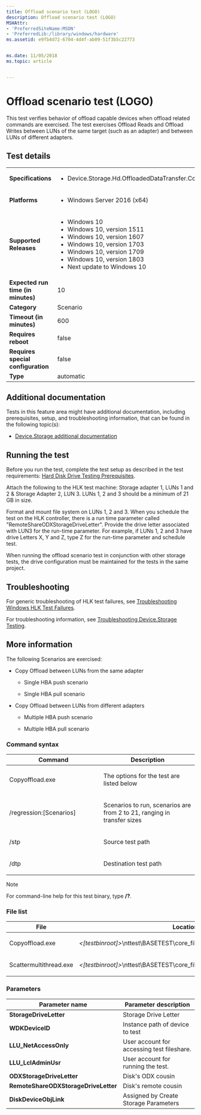 ```yaml
---
title: Offload scenario test (LOGO)
description: Offload scenario test (LOGO)
MSHAttr:
- 'PreferredSiteName:MSDN'
- 'PreferredLib:/library/windows/hardware'
ms.assetid: e9fb4d72-6704-4d4f-ab09-51f3b5c22773


ms.date: 11/05/2018
ms.topic: article


---
```


# <span id="p_hlk_test.563e161b-097e-4799-8dd5-1dc298987060"></span>Offload scenario test (LOGO)


This test verifies behavior of offload capable devices when offload related commands are exercised. The test exercises Offload Reads and Offload Writes between LUNs of the same target (such as an adapter) and between LUNs of different adapters.

## Test details

|||
|---|---|
| **Specifications**  | <ul><li>Device.Storage.Hd.OffloadedDataTransfer.CopyOffload</li></ul> |  
| **Platforms**   | <ul><li>Windows Server 2016 (x64)</li></ul> |
| **Supported Releases** | <ul><li>Windows 10</li><li>Windows 10, version 1511</li><li>Windows 10, version 1607</li><li>Windows 10, version 1703</li><li>Windows 10, version 1709</li><li>Windows 10, version 1803</li><li>Next update to Windows 10</li></ul> |
|**Expected run time (in minutes)**| 10 |
|**Category**| Scenario |
|**Timeout (in minutes)**| 600 |
|**Requires reboot**| false |
|**Requires special configuration**| false |
|**Type**| automatic |



## <span id="Additional_documentation"></span><span id="additional_documentation"></span><span id="ADDITIONAL_DOCUMENTATION"></span>Additional documentation


Tests in this feature area might have additional documentation, including prerequisites, setup, and troubleshooting information, that can be found in the following topic(s):

-   [Device.Storage additional documentation](device-storage-additional-documentation.md)

## <span id="Running_the_test"></span><span id="running_the_test"></span><span id="RUNNING_THE_TEST"></span>Running the test


Before you run the test, complete the test setup as described in the test requirements: [Hard Disk Drive Testing Prerequisites](hard-disk-drive-testing-prerequisites.md).

Attach the following to the HLK test machine: Storage adapter 1, LUNs 1 and 2 & Storage Adapter 2, LUN 3. LUNs 1, 2 and 3 should be a minimum of 21 GB in size.

Format and mount file system on LUNs 1, 2 and 3. When you schedule the test on the HLK controller, there is a run time parameter called "RemoteShareODXStorageDriveLetter". Provide the drive letter associated with LUN3 for the run-time parameter. For example, if LUNs 1, 2 and 3 have drive Letters X, Y and Z, type Z for the run-time parameter and schedule test.

When running the offload scenario test in conjunction with other storage tests, the drive configuration must be maintained for the tests in the same project.

## <span id="Troubleshooting"></span><span id="troubleshooting"></span><span id="TROUBLESHOOTING"></span>Troubleshooting


For generic troubleshooting of HLK test failures, see [Troubleshooting Windows HLK Test Failures](../user/troubleshooting-windows-hlk-test-failures.md).

For troubleshooting information, see [Troubleshooting Device.Storage Testing](troubleshooting-devicestorage-testing.md).

## <span id="More_information"></span><span id="more_information"></span><span id="MORE_INFORMATION"></span>More information


The following Scenarios are exercised:

-   Copy Offload between LUNs from the same adapter

    -   Single HBA push scenario

    -   Single HBA pull scenario

-   Copy Offload between LUNs from different adapters

    -   Multiple HBA push scenario

    -   Multiple HBA pull scenario

### <span id="Command_syntax"></span><span id="command_syntax"></span><span id="COMMAND_SYNTAX"></span>Command syntax

<table>
<colgroup>
<col width="50%" />
<col width="50%" />
</colgroup>
<thead>
<tr class="header">
<th>Command</th>
<th>Description</th>
</tr>
</thead>
<tbody>
<tr class="odd">
<td><p>Copyoffload.exe</p></td>
<td><p>The options for the test are listed below</p></td>
</tr>
<tr class="even">
<td><p>/regression:[Scenarios]</p></td>
<td><p>Scenarios to run, scenarios are from 2 to 21, ranging in transfer sizes</p></td>
</tr>
<tr class="odd">
<td><p>/stp</p></td>
<td><p>Source test path</p></td>
</tr>
<tr class="even">
<td><p>/dtp</p></td>
<td><p>Destination test path</p></td>
</tr>
</tbody>
</table>

> [!NOTE]
> 
> For command-line help for this test binary, type **/?**.



### <span id="File_list"></span><span id="file_list"></span><span id="FILE_LIST"></span>File list

<table>
<colgroup>
<col width="50%" />
<col width="50%" />
</colgroup>
<thead>
<tr class="header">
<th>File</th>
<th>Location</th>
</tr>
</thead>
<tbody>
<tr class="odd">
<td><p>Copyoffload.exe</p></td>
<td><p><em>&lt;[testbinroot]&gt;</em>\nttest\BASETEST\core_file_services\ntfs\copyoffload&lt;/p&gt;</td>
</tr>
<tr class="even">
<td><p>Scattermultithread.exe</p></td>
<td><p><em>&lt;[testbinroot]&gt;</em>\nttest\BASETEST\core_file_services\ntfs\scattergather&lt;/p&gt;</td>
</tr>
</tbody>
</table>



### <span id="Parameters"></span><span id="parameters"></span><span id="PARAMETERS"></span>Parameters

| Parameter name                       | Parameter description                      |
|--------------------------------------|--------------------------------------------|
| **StorageDriveLetter**               | Storage Drive Letter                       |
| **WDKDeviceID**                      | Instance path of device to test            |
| **LLU\_NetAccessOnly**               | User account for accessing test fileshare. |
| **LLU\_LclAdminUsr**                 | User account for running the test.         |
| **ODXStorageDriveLetter**            | Disk's ODX cousin                          |
| **RemoteShareODXStorageDriveLetter** | Disk's remote cousin                       |
| **DiskDeviceObjLink**                | Assigned by Create Storage Parameters      |












